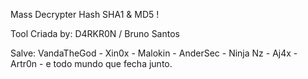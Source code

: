 Mass Decrypter Hash SHA1 & MD5 !

Tool Criada by: D4RKR0N / Bruno Santos

Salve: VandaTheGod - Xin0x - Malokin - AnderSec - Ninja Nz - Aj4x - Artr0n - e todo mundo que fecha junto.
